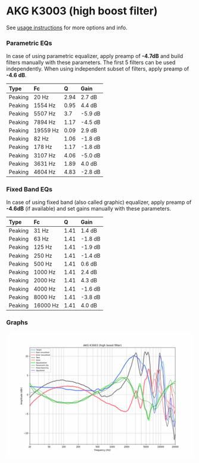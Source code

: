 # AKG K3003 (high boost filter)
See [usage instructions](https://github.com/jaakkopasanen/AutoEq#usage) for more options and info.

### Parametric EQs
In case of using parametric equalizer, apply preamp of **-4.7dB** and build filters manually
with these parameters. The first 5 filters can be used independently.
When using independent subset of filters, apply preamp of **-4.6 dB**.

| Type    | Fc       |    Q | Gain    |
|:--------|:---------|:-----|:--------|
| Peaking | 20 Hz    | 2.94 | 2.7 dB  |
| Peaking | 1554 Hz  | 0.95 | 4.4 dB  |
| Peaking | 5507 Hz  | 3.7  | -5.9 dB |
| Peaking | 7894 Hz  | 1.17 | -4.5 dB |
| Peaking | 19559 Hz | 0.09 | 2.9 dB  |
| Peaking | 82 Hz    | 1.06 | -1.8 dB |
| Peaking | 178 Hz   | 1.17 | -1.8 dB |
| Peaking | 3107 Hz  | 4.06 | -5.0 dB |
| Peaking | 3631 Hz  | 1.89 | 4.0 dB  |
| Peaking | 4604 Hz  | 4.83 | -2.8 dB |

### Fixed Band EQs
In case of using fixed band (also called graphic) equalizer, apply preamp of **-4.6dB**
(if available) and set gains manually with these parameters.

| Type    | Fc       |    Q | Gain    |
|:--------|:---------|:-----|:--------|
| Peaking | 31 Hz    | 1.41 | 1.4 dB  |
| Peaking | 63 Hz    | 1.41 | -1.8 dB |
| Peaking | 125 Hz   | 1.41 | -1.9 dB |
| Peaking | 250 Hz   | 1.41 | -1.4 dB |
| Peaking | 500 Hz   | 1.41 | 0.6 dB  |
| Peaking | 1000 Hz  | 1.41 | 2.4 dB  |
| Peaking | 2000 Hz  | 1.41 | 4.3 dB  |
| Peaking | 4000 Hz  | 1.41 | -1.6 dB |
| Peaking | 8000 Hz  | 1.41 | -3.8 dB |
| Peaking | 16000 Hz | 1.41 | 4.0 dB  |

### Graphs
![](./AKG%20K3003%20(high%20boost%20filter).png)